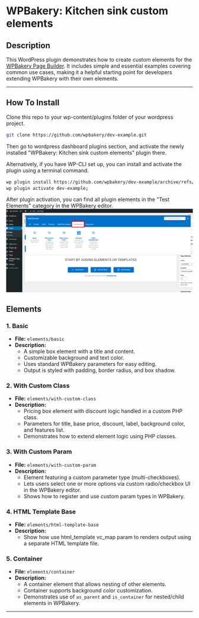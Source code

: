 # WPBakery: Kitchen sink custom elements


## Description

This WordPress plugin demonstrates how to create custom elements for the [WPBakery Page Builder](https://wpbakery.com). It includes simple and essential examples covering common use cases, making it a helpful starting point for developers extending WPBakery with their own elements.

---

## How To Install

Clone this repo to your wp-content/plugins folder of your wordpress project.
```bash
git clone https://github.com/wpbakery/dev-example.git
```
Then go to wordpress dashboard plugins section, and activate the newly installed "WPBakery: Kitchen sink custom elements" plugin there.

Alternatively, if you have WP-CLI set up, you can install and activate the plugin using a terminal command.
```bash
wp plugin install https://github.com/wpbakery/dev-example/archive/refs/heads/main.zip --activate --force;
wp plugin activate dev-example;
```

After plugin activation, you can find all plugin elements in the "Test Elements" category in the WPBakery editor.
![Elements in Editor](assets/images/github-readme/screen-1.png)

## Elements

### 1. **Basic**
- **File:** `elements/basic`
- **Description:**
  - A simple box element with a title and content.
  - Customizable background and text color.
  - Uses standard WPBakery parameters for easy editing.
  - Output is styled with padding, border radius, and box shadow.

### 2. **With Custom Class**
- **File:** `elements/with-custom-class`
- **Description:**
  - Pricing box element with discount logic handled in a custom PHP class.
  - Parameters for title, base price, discount, label, background color, and features list.
  - Demonstrates how to extend element logic using PHP classes.

### 3. **With Custom Param**
- **File:** `elements/with-custom-param`
- **Description:**
  - Element featuring a custom parameter type (multi-checkboxes).
  - Lets users select one or more options via custom radio/checkbox UI in the WPBakery editor.
  - Shows how to register and use custom param types in WPBakery.

### 4. **HTML Template Base**
- **File:** `elements/html-template-base`
- **Description:**
  - Show how use html_template vc_map param to renders output using a separate HTML template file.

### 5. **Container**
- **File:** `elements/container`
- **Description:**
  - A container element that allows nesting of other elements.
  - Container supports background color customization.
  - Demonstrates use of `as_parent` and `is_container` for nested/child elements in WPBakery.

---
